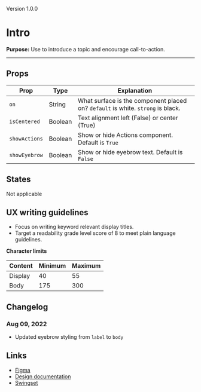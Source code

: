 Version 1.0.0

# Intro

**Purpose:** Use to introduce a topic and encourage call-to-action.


---

## Props

| Prop | Type | Explanation |
|----|----|----|
| `on` | String | What surface is the component placed on? `default` is white. `strong` is black. |
| `isCentered` | Boolean | Text alignment left (False) or center (True) |
| `showActions` | Boolean | Show or hide Actions component. Default is `True` |
| `showEyebrow` | Boolean | Show or hide eyebrow text. Default is `False` |

## States

Not applicable

## UX writing guidelines

* Focus on writing keyword relevant display titles.
* Target a readability grade level score of 8 to meet plain language guidelines.


**Character limits**

| Content | Minimum | Maximum |
|----|----|----|
| Display | 40 | 55 |
| Body | 175 | 300 |

## Changelog

### Aug 09, 2022

* Updated eyebrow styling from `label` to `body`

## Links

* [Figma](https://www.figma.com/file/7cYgDM618stjYUHDqAfRec/branch/1Hl4j9jAe0Z12GrOGt46RZ/Components?node-id=536%3A702)
* [Design documentation](https://hashicorp-wpl-documentation.vercel.app/components/intro)
* [Swingset](https://react-components.vercel.app/components/intro)


